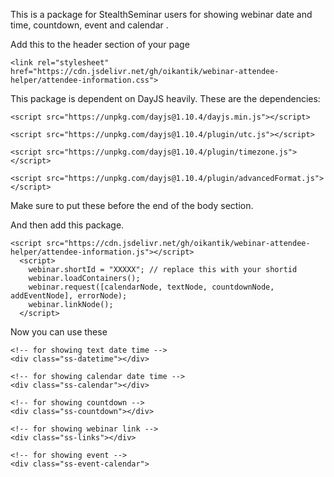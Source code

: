 This is a package for StealthSeminar users for showing webinar date and time, countdown, event and calendar .

Add this to the header section of your page

```
<link rel="stylesheet" href="https://cdn.jsdelivr.net/gh/oikantik/webinar-attendee-helper/attendee-information.css">
```

This package is dependent on DayJS heavily. These are the dependencies:

```
<script src="https://unpkg.com/dayjs@1.10.4/dayjs.min.js"></script>

<script src="https://unpkg.com/dayjs@1.10.4/plugin/utc.js"></script>

<script src="https://unpkg.com/dayjs@1.10.4/plugin/timezone.js"></script>

<script src="https://unpkg.com/dayjs@1.10.4/plugin/advancedFormat.js"></script>
```

Make sure to put these before the end of the body section.

And then add this package.

```
<script src="https://cdn.jsdelivr.net/gh/oikantik/webinar-attendee-helper/attendee-information.js"></script>
  <script>
    webinar.shortId = "XXXXX"; // replace this with your shortid
    webinar.loadContainers();
    webinar.request([calendarNode, textNode, countdownNode, addEventNode], errorNode);
    webinar.linkNode();
  </script>
```

Now you can use these
```
<!-- for showing text date time -->
<div class="ss-datetime"></div>

<!-- for showing calendar date time -->
<div class="ss-calendar"></div>

<!-- for showing countdown -->
<div class="ss-countdown"></div>

<!-- for showing webinar link -->
<div class="ss-links"></div>

<!-- for showing event -->
<div class="ss-event-calendar">
```
